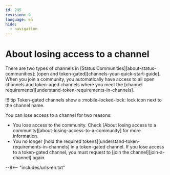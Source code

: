 ```yaml
---
id: 295
revision: 0
language: en
hide:
  - navigation
---
```


# About losing access to a channel

There are two types of channels in [Status Communities][about-status-communities]: [open and token-gated][channels-your-quick-start-guide]. When you join a community, you automatically have access to all open channels and token-aged channels where you meet the [channel requirements][understand-token-requirements-in-channels].

!!! tip
    Token-gated channels show a :mobile-locked-lock: lock icon next to the channel name.

You can lose access to a channel for two reasons:

- You lose access to the community. Check [About losing access to a community][about-losing-access-to-a-community] for more information.
- You no longer [hold the required tokens][understand-token-requirements-in-channels] in a token-gated channel. If you lose access to a token-gated channel, you must request to [join the channel][join-a-channel] again.

--8<-- "includes/urls-en.txt"
